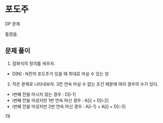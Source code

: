 # 포도주

DP 문제

틀렸음.


## 문제 풀이

1. 점화식의 정의를 세우자.

- D[N] : N잔의 포도주가 있을 때 최대로 마실 수 있는 양

2. 작은 문제로 나타내보자.
3잔 연속 마실 수 없는 조건 때문에 여러 경우의 수가 있다.
- i번째 잔을 마시지 않는 경우 : D[i-1]
- i번째 잔을 마셨지만 1번 연속 마신 경우 : A[i] + D[i-2]
- i번째 잔을 마셨지만 2번 연속 마신 경우 : A[i-1] + A[i] + D[i-3]

78